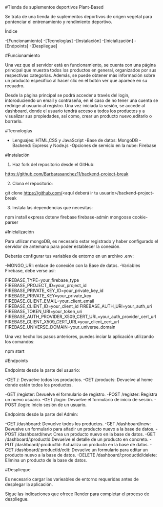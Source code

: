 #Tienda de suplementos deportivos Plant-Based

Se trata de una tienda de suplementos deportivos de origen vegetal para pontenciar el entrenamiento y rendimiento deportivo.

Índice

-[Funcionamiento]
-[Tecnologías]
-[Instalación]
-[Inicialización]
-[Endpoints]
-[Despliegue]

#Funcionamiento

Una vez que el servidor está en funcionamiento, se cuenta con una página principal que muestra todos los productos en general, organizados por sus respectivas categorías. Además, se puede obtener más información sobre un producto específico al hacer clic en el botón ver que aparece en su recuadro.

Desde la página principal se podrá acceder a través del login, intoroduciendo un email y contraseña, en el caso de no tener una cuenta se redirige al usuario al registro. Una vez iniciada la sesión, se accede al dashboard, donde el usuario tendrá acceso a todos los productos y a visualizar sus propiedades, así como, crear un producto nuevo,editarlo o borrarlo.


#Tecnologías

- Lenguajes: HTML,CSS y JavaScript
-Base de datos: MongoDB
-Backend: Express y Node.js
-Opciones de servicio en la nube: Firebase

#Instalación

1. Haz fork del repositorio desde el GitHub:

https://github.com/Barbarasanchez11/backend-project-break

2. Clona el repositorio:

git clone https://github.com/<aquí deberá ir tu usuario>/backend-project-break

3. Instala las dependencias que necesitas:

npm install express dotenv firebase firebase-admin mongoose cookie-parser


#Inicialización

Para utilizar mongoDB, es necesario estar registrado y haber configurado el servidor de antemano para poder establecer la conexión.

Deberás configurar tus variables de entorno en un archivo .env:

-MONGO_URI: enlace de conexión con la Base de datos.
-Variables Firebase, debe verse así:

FIREBASE_TYPE=your_firebase_type
FIREBASE_PROJECT_ID=your_project_id
FIREBASE_PRIVATE_KEY_ID=your_private_key_id
FIREBASE_PRIVATE_KEY=your_private_key
FIREBASE_CLIENT_EMAIL=your_client_email
FIREBASE_CLIENT_ID=your_client_id
FIREBASE_AUTH_URI=your_auth_uri
FIREBASE_TOKEN_URI=your_token_uri
FIREBASE_AUTH_PROVIDER_X509_CERT_URL=your_auth_provider_cert_url
FIREBASE_CLIENT_X509_CERT_URL=your_client_cert_url
FIREBASE_UNIVERSE_DOMAIN=your_universe_domain

Una vez hecho los pasos anteriores, puedes inciar la aplicación utilizando los comandos:

npm start


#Endpoints

Endpoints desde la parte del usuario:

-GET /: Devuelve todos los productos.
-GET /products: Devuelve al home donde están todos los productos.

-GET /register: Devuelve el formulario de registro.
-POST /register: Registra un nuevo usuario.
-GET /login: Devuelve el formulario de inicio de sesión.
-POST /login: Inicio sesión de un usuario.

Endpoints desde la parte del Admin:

-GET /dashboard: Devuelve todos los productos.
-GET /dashboard/new: Devuelve un formulario para añadir un producto nuevo a la base de datos.
-POST /dashboard/new: Crea un producto nuevo en la base de datos.
-GET /dashboard/:productId:Devuelve el detalle de un producto en concreto.
-PUT /dashboard/:productId: Actualiza un producto en la base de datos.
-GET /dashboard/:productId/edit: Devuelve un formulario para editar un producto nuevo a la base de datos.
-DELETE /dashboard/:productId/delete: Elimina un producto de la base de datos.

#Despliegue

Es necesario cargar las varieables de entorno requeridas antes de desplegar la aplicación.

Sigue las indicaciones que ofrece Render para completar el proceso de despliegue.